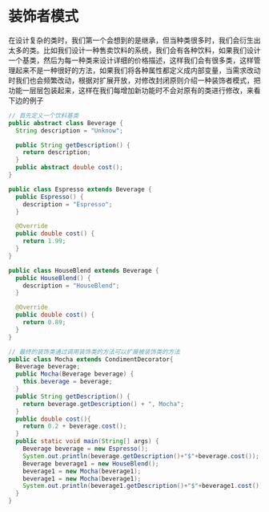 # 装饰者模式

在设计复杂的类时，我们第一个会想到的是继承，但当种类很多时，我们会衍生出太多的类。比如我们设计一种售卖饮料的系统，我们会有各种饮料，如果我们设计一个基类，然后为每一种类来设计详细的价格描述，这样我们会有很多类，这样管理起来不是一种很好的方法，如果我们将各种属性都定义成内部变量，当需求改动时我们也会频繁改动，根据对扩展开放，对修改封闭原则介绍一种装饰者模式，把功能一层层包装起来，这样在我们每增加新功能时不会对原有的类进行修改，来看下边的例子

```java
// 首先定义一个饮料基类
public abstract class Beverage {
  String description = "Unknow";

  public String getDescription() {
    return description;
  }
  public abstract double cost();
}

public class Espresso extends Beverage {
  public Espresso() {
    description = "Espresso";
  }

  @Override
  public double cost() {
    return 1.99;
  }
}

public class HouseBlend extends Beverage {
  public HouseBlend() {
    description = "HouseBlend";
  }

  @Override
  public double cost() {
    return 0.89;
  }
}

// 最终的装饰类通过调用装饰类的方法可以扩展被装饰类的方法
public class Mocha extends CondimentDecorator{
  Beverage beverage;
  public Mocha(Beverage beverage) {
    this.beverage = beverage;
  }
  public String getDescription() {
    return beverage.getDescription() + ", Mocha";
  }
  public double cost(){
    return 0.2 + beverage.cost();
  }
  public static void main(String[] args) {
    Beverage beverage = new Espresso();
    System.out.println(beverage.getDescription()+"$"+beverage.cost());
    Beverage beverage1 = new HouseBlend();
    beverage1 = new Mocha(beverage1);
    beverage1 = new Mocha(beverage1);
    System.out.println(beverage1.getDescription()+"$"+beverage1.cost());
  }
}

```